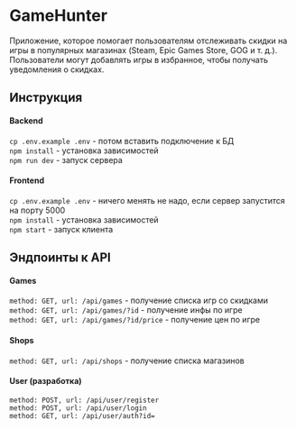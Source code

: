 # GameHunter

Приложение, которое помогает пользователям отслеживать скидки на игры в популярных магазинах (Steam, Epic Games Store, GOG и т. д.). Пользователи могут добавлять игры в избранное, чтобы получать уведомления о скидках.

## Инструкция

#### Backend <br>

`cp .env.example .env` - потом вставить подключение к БД<br>
`npm install` - установка зависимостей <br>
`npm run dev` - запуск сервера <br>


#### Frontend <br>

`cp .env.example .env` - ничего менять не надо, если сервер запустится на порту 5000<br>
`npm install` - установка зависимостей <br>
`npm start` - запуск клиента <br>


## Эндпоинты к API <br>

#### Games
`method: GET, url: /api/games` - получение списка игр со скидками<br>
`method: GET, url: /api/games/?id` - получение инфы по игре<br>
`method: GET, url: /api/games/?id/price` - получение цен по игре<br>

#### Shops
`method: GET, url: /api/shops` - получение списка магазинов<br>

#### User (разработка)
`method: POST, url: /api/user/register`<br>
`method: POST, url: /api/user/login`<br>
`method: GET, url: /api/user/auth?id=`<br>